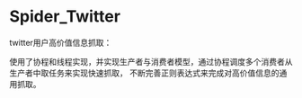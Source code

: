 # Spider_Twitter
twitter用户高价值信息抓取：

使用了协程和线程实现，并实现生产者与消费者模型，通过协程调度多个消费者从生产者中取任务来实现快速抓取，
不断完善正则表达式来完成对高价值信息的通用抓取。
